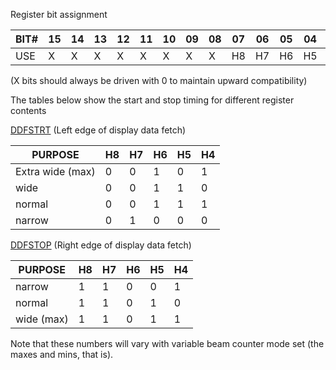 Register bit assignment

| BIT# | 15 | 14 | 13 | 12 | 11 | 10 | 09 | 08 | 07 | 06 | 05 | 04 | 03 | 02 | 01 | 00 |
|------|----|----|----|----|----|----|----|----|----|----|----|----|----|----|----|----|
| USE |  X |  X |  X |  X |  X |  X |  X |  X | H8 | H7 | H6 | H5 | H4 | H3 | H2 |  X |

(X bits should always be driven with 0 to maintain upward
compatibility)

The tables below show the start and stop timing for
different register contents

[DDFSTRT](DDFSTRT.md) (Left edge of display data fetch)

| PURPOSE          | H8 | H7 | H6 | H5 | H4 |
|---|---|---|---|---|---|
| Extra wide (max) | 0  | 0  | 1  | 0  | 1  |
| wide             | 0  | 0  | 1  | 1  | 0  |
| normal           | 0  | 0  | 1  | 1  | 1  |
| narrow           | 0  | 1  | 0  | 0  | 0  |


[DDFSTOP](DDFSTRT.md) (Right edge of display data fetch)

| PURPOSE          | H8 | H7 | H6 | H5 | H4 |
|---|---|---|---|---|---|
| narrow           | 1  | 1  | 0  | 0  | 1  |
| normal           | 1  | 1  | 0  | 1  | 0  |
| wide (max)       | 1  | 1  | 0  | 1  | 1  |


Note that these numbers will vary with variable beam counter
mode set (the maxes and mins, that is).